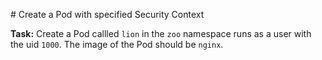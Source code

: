 # Create a Pod with specified Security Context

**Task:** Create a Pod callled `lion` in the `zoo` namespace runs as a user with the uid `1000`.
The image of the Pod should be `nginx`.